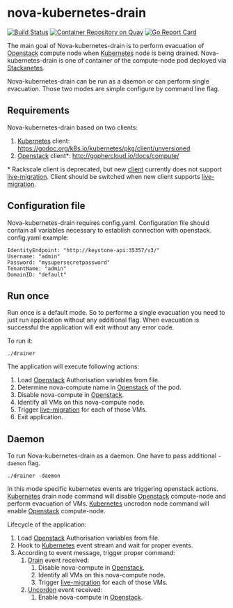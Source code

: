 # nova-kubernetes-drain

[![Build Status](https://api.travis-ci.org/stackanetes/nova-kubernetes-drain.svg?branch=master "Build Status")](https://travis-ci.org/stackanetes/nova-kubernetes-drain)
[![Container Repository on Quay](https://quay.io/repository/stackanetes/nova-kubernetes-drain/status "Container Repository on Quay")](https://quay.io/repository/stackanetes/nova-kubernetes-drain)
[![Go Report Card](https://goreportcard.com/badge/stackanetes/nova-kubernetes-drain "Go Report Card")](https://goreportcard.com/report/stackanetes/nova-kubernetes-drain)

The main goal of Nova-kubernetes-drain is to perform evacuation of [Openstack] compute node when [Kubernetes] node is being drained.
Nova-kubernetes-drain is one of container of the compute-node pod deployed via [Stackanetes].

Nova-kubernetes-drain can be run as a daemon or can perform single evacuation. Those two modes are simple configure by command line flag.

## Requirements

Nova-kubernetes-drain based on two clients:
  1. [Kubernetes] client: https://godoc.org/k8s.io/kubernetes/pkg/client/unversioned
  2. [Openstack] client*: http://gophercloud.io/docs/compute/

  \* Rackscale client is deprecated, but new [client] currently does not support [live-migration]. Client should be switched when new client supports [live-migration]. 

## Configuration file

Nova-kubernetes-drain requires config.yaml. Configuration file should contain all variables necessary to establish connection with openstack.
config.yaml example:

```
IdentityEndpoint: "http://keystone-api:35357/v3/"
Username: "admin"
Password: "mysupersecretpassword"
TenantName: "admin"
DomainID: "default"
```

[live-migration]: http://docs.openstack.org/admin-guide/compute-live-migration-usage.html
[Openstack]: https://www.openstack.org/
[Stackanetes]: https://github.com/stackanetes/stackanetes
[Kubernetes]: http://kubernetes.io/
[uncordon]: http://kubernetes.io/docs/user-guide/kubectl/kubectl_uncordon/
[drain]: http://kubernetes.io/docs/user-guide/kubectl/kubectl_drain/
[client]: https://github.com/gophercloud/gophercloud

## Run once

Run once is a default mode. So to performe a single evacuation you need to just run application without any additional flag. When evacuation is successful the application will exit without any error code. 

To run it:

`./drainer`

The application will execute following actions:
 1. Load [Openstack] Authorisation variables from file.
 2. Determine nova-compute name in [Openstack] of the pod.
 3. Disable nova-compute in [Openstack].
 4. Identify all VMs on this nova-compute node.
 5. Trigger [live-migration] for each of those VMs.
 6. Exit application.

## Daemon

To run Nova-kubernetes-drain as a daemon. One have to pass additional `-daemon` flag.

`./drainer -daemon`

In this mode specific kubernetes events are triggering openstack actions.
[Kubernetes] drain node command will disable [Openstack] compute-node and perform evacuation of VMs.
[Kubernetes] uncrodon node command will enable [Openstack] compute-node.

Lifecycle of the application:
 1. Load [Openstack] Authorisation variables from file.
 2. Hook to [Kubernetes] event stream and wait for proper events.
 3. According to event message, trigger proper command:
    1. [Drain] event received:
       1. Disable nova-compute in [Openstack].
       2. Identify all VMs on this nova-compute node.
       3. Trigger [live-migration] for each of those VMs.
    2. [Uncordon] event received:
       1. Enable nova-compute in [Openstack].
